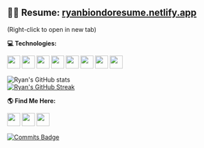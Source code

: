 <!-- Thanks for inspecting my code! I'm currently looking for opportunities as a web developer. Feel free to reach out! =] ryanbiondo.com -->

## **<div> 👨‍💻 Resume: [ryanbiondoresume.netlify.app](https://ryanbiondoresume.netlify.app/)</div>** 
(Right-click to open in new tab)</br>

**<div> 💻 Technologies:</div>** 
<p align="left" style="margin-bottom: 0;">
  <img src="https://img.shields.io/badge/-JavaScript-F7DF1E?style=for-the-badge&logo=JavaScript&logoColor=black" height="30" style="pointer-events: none;"/>
  <img src="https://img.shields.io/badge/-HTML-E34F26?style=for-the-badge&logo=HTML5&logoColor=white" height="30" style="pointer-events: none;"/>
  <img src="https://img.shields.io/badge/-CSS-1572B6?style=for-the-badge&logo=CSS3&logoColor=white" height="30" style="pointer-events: none;"/>
  <img src="https://img.shields.io/badge/-Git-F05032?style=for-the-badge&logo=git&logoColor=white" height="30" style="pointer-events: none;"/>
  <img src="https://img.shields.io/badge/-TypeScript-007ACC?style=for-the-badge&logo=TypeScript&logoColor=white" height="30" style="pointer-events: none;"/>
  <img src="https://img.shields.io/badge/-React.js-61DAFB?style=for-the-badge&logo=React&logoColor=black" height="30" style="pointer-events: none;"/>
  <img src="https://img.shields.io/badge/-Node.js-339933?style=for-the-badge&logo=Node.js&logoColor=white" height="30" style="pointer-events: none;"/>
  <img src="https://img.shields.io/badge/-Three.js-8B8B8B?style=for-the-badge&logo=Three.js&logoColor=white" height="30" style="pointer-events: none;"/>
</p>

![Ryan's GitHub stats](https://github-readme-stats.vercel.app/api?username=Ryan-Biondo&show=prs_merged,&hide=stars,contribs,issues&show_icons=true&theme=tokyonight)</br>
[![Ryan's GitHub Streak](https://streak-stats.demolab.com/?user=Ryan-Biondo&theme=tokyonight)](https://git.io/streak-stats)</br>

**<div> 🌎 Find Me Here:</div>** 
<p align="left" style="margin-bottom: 0;">
  <a href="https://ryanbiondo.com"><img src="https://img.shields.io/badge/-Portfolio-F16623?&style=for-the-badge&logo=startrek&logoColor=white" height="30" /></a>
  <a href="https://www.linkedin.com/in/ryan-biondo/"><img src="https://img.shields.io/badge/LinkedIn-%230077B5.svg?&style=for-the-badge&logo=linkedin&logoColor=white" height="30" /></a>
  <a href="https://twitter.com/RyanBiondo/"><img src="https://img.shields.io/badge/Twitter-%231DA1F2.svg?&style=for-the-badge&logo=twitter&logoColor=white" height="30" /></a>
</p>

[![Commits Badge](https://badges.pufler.dev/commits/monthly/Ryan-Biondo)](https://badges.pufler.dev)

